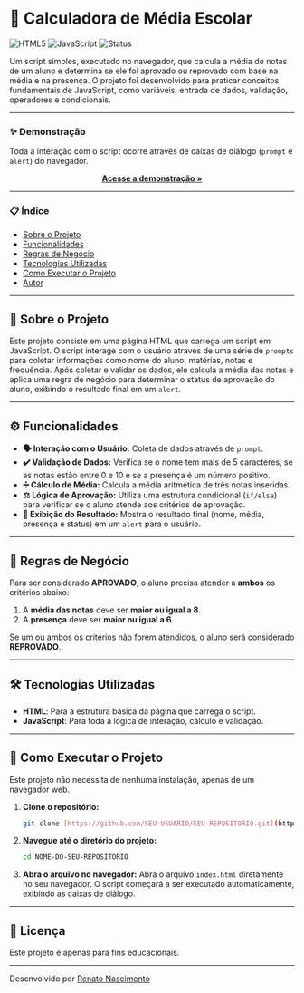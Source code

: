 # 🧮 Calculadora de Média Escolar

![HTML5](https://img.shields.io/badge/html5-%23E34F26.svg?style=for-the-badge&logo=html5&logoColor=white)
![JavaScript](https://img.shields.io/badge/javascript-%23323330.svg?style=for-the-badge&logo=javascript&logoColor=%23F7DF1E)
![Status](https://img.shields.io/badge/status-conclu%C3%ADdo-brightgreen?style=for-the-badge)

Um script simples, executado no navegador, que calcula a média de notas de um aluno e determina se ele foi aprovado ou reprovado com base na média e na presença. O projeto foi desenvolvido para praticar conceitos fundamentais de JavaScript, como variáveis, entrada de dados, validação, operadores e condicionais.

---

### ✨ Demonstração

Toda a interação com o script ocorre através de caixas de diálogo (`prompt` e `alert`) do navegador.

<p align="center">
  <a href="https://m-dia-escolar.vercel.app/"><strong>Acesse a demonstração »</strong></a>
</p>

---

### 📋 Índice

* [Sobre o Projeto](#-sobre-o-projeto)
* [Funcionalidades](#-funcionalidades)
* [Regras de Negócio](#-regras-de-negócio)
* [Tecnologias Utilizadas](#️-tecnologias-utilizadas)
* [Como Executar o Projeto](#-como-executar-o-projeto)
* [Autor](#-autor)

---

## 📖 Sobre o Projeto

Este projeto consiste em uma página HTML que carrega um script em JavaScript. O script interage com o usuário através de uma série de `prompts` para coletar informações como nome do aluno, matérias, notas e frequência. Após coletar e validar os dados, ele calcula a média das notas e aplica uma regra de negócio para determinar o status de aprovação do aluno, exibindo o resultado final em um `alert`.

---

## ⚙️ Funcionalidades

-   **🗣️ Interação com o Usuário:** Coleta de dados através de `prompt`.
-   **✔️ Validação de Dados:** Verifica se o nome tem mais de 5 caracteres, se as notas estão entre 0 e 10 e se a presença é um número positivo.
-   **➗ Cálculo de Média:** Calcula a média aritmética de três notas inseridas.
-   **⚖️ Lógica de Aprovação:** Utiliza uma estrutura condicional (`if/else`) para verificar se o aluno atende aos critérios de aprovação.
-   **📢 Exibição do Resultado:** Mostra o resultado final (nome, média, presença e status) em um `alert` para o usuário.

---
## 📜 Regras de Negócio

Para ser considerado **APROVADO**, o aluno precisa atender a **ambos** os critérios abaixo:

1.  A **média das notas** deve ser **maior ou igual a 8**.
2.  A **presença** deve ser **maior ou igual a 6**.

Se um ou ambos os critérios não forem atendidos, o aluno será considerado **REPROVADO**.

---

## 🛠️ Tecnologias Utilizadas

* **HTML**: Para a estrutura básica da página que carrega o script.
* **JavaScript**: Para toda a lógica de interação, cálculo e validação.

---

## 🚀 Como Executar o Projeto

Este projeto não necessita de nenhuma instalação, apenas de um navegador web.

1.  **Clone o repositório:**
    ```bash
    git clone [https://github.com/SEU-USUARIO/SEU-REPOSITORIO.git](https://github.com/SEU-USUARIO/SEU-REPOSITORIO.git)
    ```

2.  **Navegue até o diretório do projeto:**
    ```bash
    cd NOME-DO-SEU-REPOSITORIO
    ```

3.  **Abra o arquivo no navegador:**
    Abra o arquivo `index.html` diretamente no seu navegador. O script começará a ser executado automaticamente, exibindo as caixas de diálogo.

---

## 📝 Licença

Este projeto é apenas para fins educacionais.

---

Desenvolvido por [Renato Nascimento](https://www.linkedin.com/in/-renatonascimento/)

